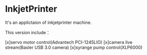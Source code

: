# InkjetPrinter

It's an applictaion of inkjetprinter machine.

This version include：

[x]servo motor control(Advantech PCI-1245LIO)
[x]camera live stream(Basler USB 3.0 camera)
[x]syrange pump control(XLP6000)
